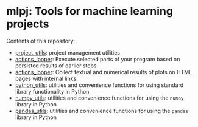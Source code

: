 # mlpj: Tools for machine learning projects

Contents of this repository:
* [project_utils](mlpj/project_utils.py): project management utilities
* [actions_looper](mlpj/actions_looper.py): Execute selected parts of your
  program based on persisted results of earlier steps.
* [actions_looper](mlpj/result_display.py): Collect textual and numerical
  results of plots on HTML pages with internal links.
* [python_utils](mlpj/python_utils.py): utilities and convenience functions for
  using standard library functionality in Python
* [numpy_utils](mlpj/numpy_utils.py): utilities and convenience functions for
  using the `numpy` library in Python
* [pandas_utils](mlpj/pandas_utils.py): utilities and convenience functions for
  using the `pandas` library in Python
